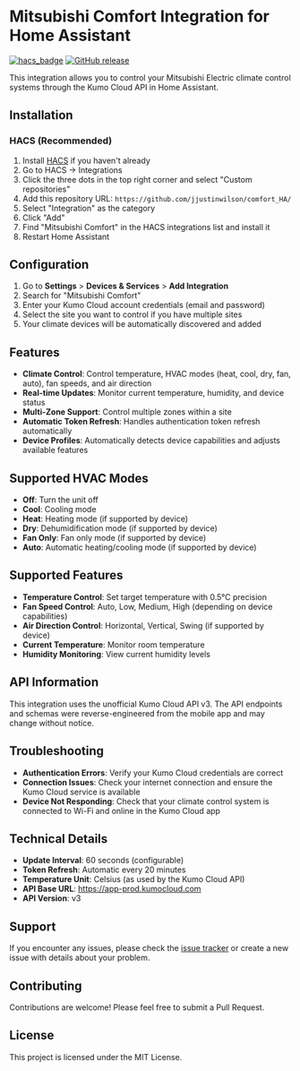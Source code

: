 # Mitsubishi Comfort Integration for Home Assistant

[![hacs_badge](https://img.shields.io/badge/HACS-Custom-orange.svg)](https://github.com/custom-components/hacs)
[![GitHub release](https://img.shields.io/github/release/jjustinwilson/kumo_cloud.svg)](https://github.com/jjustinwilson/kumo_cloud/releases)

This integration allows you to control your Mitsubishi Electric climate control systems through the Kumo Cloud API in Home Assistant.

## Installation

### HACS (Recommended)

1. Install [HACS](https://hacs.xyz/) if you haven't already
2. Go to HACS → Integrations
3. Click the three dots in the top right corner and select "Custom repositories"
4. Add this repository URL: `https://github.com/jjustinwilson/comfort_HA/`
5. Select "Integration" as the category
6. Click "Add"
7. Find "Mitsubishi Comfort" in the HACS integrations list and install it
8. Restart Home Assistant

## Configuration

1. Go to **Settings** > **Devices & Services** > **Add Integration**
2. Search for "Mitsubishi Comfort"
3. Enter your Kumo Cloud account credentials (email and password)
4. Select the site you want to control if you have multiple sites
5. Your climate devices will be automatically discovered and added

## Features

- **Climate Control**: Control temperature, HVAC modes (heat, cool, dry, fan, auto), fan speeds, and air direction
- **Real-time Updates**: Monitor current temperature, humidity, and device status
- **Multi-Zone Support**: Control multiple zones within a site
- **Automatic Token Refresh**: Handles authentication token refresh automatically
- **Device Profiles**: Automatically detects device capabilities and adjusts available features

## Supported HVAC Modes

- **Off**: Turn the unit off
- **Cool**: Cooling mode
- **Heat**: Heating mode (if supported by device)
- **Dry**: Dehumidification mode (if supported by device)
- **Fan Only**: Fan only mode (if supported by device)
- **Auto**: Automatic heating/cooling mode (if supported by device)

## Supported Features

- **Temperature Control**: Set target temperature with 0.5°C precision
- **Fan Speed Control**: Auto, Low, Medium, High (depending on device capabilities)
- **Air Direction Control**: Horizontal, Vertical, Swing (if supported by device)
- **Current Temperature**: Monitor room temperature
- **Humidity Monitoring**: View current humidity levels

## API Information

This integration uses the unofficial Kumo Cloud API v3. The API endpoints and schemas were reverse-engineered from the mobile app and may change without notice.

## Troubleshooting

- **Authentication Errors**: Verify your Kumo Cloud credentials are correct
- **Connection Issues**: Check your internet connection and ensure the Kumo Cloud service is available
- **Device Not Responding**: Check that your climate control system is connected to Wi-Fi and online in the Kumo Cloud app

## Technical Details

- **Update Interval**: 60 seconds (configurable)
- **Token Refresh**: Automatic every 20 minutes
- **Temperature Unit**: Celsius (as used by the Kumo Cloud API)
- **API Base URL**: https://app-prod.kumocloud.com
- **API Version**: v3

## Support

If you encounter any issues, please check the [issue tracker](https://github.com/jjustinwilson/comfort_HA/issues) or create a new issue with details about your problem.

## Contributing

Contributions are welcome! Please feel free to submit a Pull Request.

## License

This project is licensed under the MIT License. 